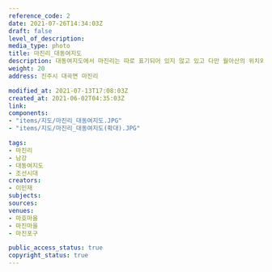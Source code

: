 ```yaml
---
reference_code: 2
date: 2021-07-26T14:34:03Z
draft: false
level_of_description: 
media_type: photo
title: 마진리_대동여지도
description: 대동여지도에서 마진리는 따로 표기되어 있지 않고 있고 다만 월아산의 위치와 도로가 지나가는 지점 등을 보고 추측할 때 수로와 육로가 만나는 지점에 마진 포구가 존재했을 것으로 사료된다.
weight: 20
address: 진주시 대곡면 마진리

modified_at: 2021-07-13T17:08:03Z
created_at: 2021-06-02T04:35:03Z
link: 
components:
- "items/지도/마진리_대동여지도.JPG"
- "items/지도/마진리_대동여지도(확대).JPG"

tags:
- 마진리
- 남강
- 대동여지도
- 조선시대
creators:
- 이민재
subjects: 
sources: 
venues: 
- 마호마을
- 마진마을
- 마진포구

public_access_status: true
copyright_status: true
---
```


